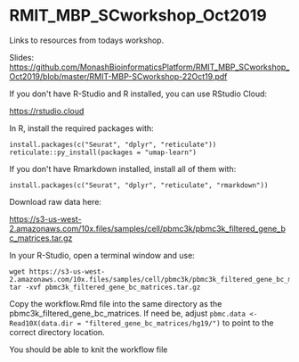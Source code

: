 # RMIT_MBP_SCworkshop_Oct2019
Links to resources from todays workshop.

Slides: https://github.com/MonashBioinformaticsPlatform/RMIT_MBP_SCworkshop_Oct2019/blob/master/RMIT-MBP-SCworkshop-22Oct19.pdf


If you don't have R-Studio and R installed, you can use RStudio Cloud:

https://rstudio.cloud

In R, install the required packages with:

```
install.packages(c("Seurat", "dplyr", "reticulate"))
reticulate::py_install(packages = "umap-learn")
```

If you don't have Rmarkdown installed, install all of them with:

`install.packages(c("Seurat", "dplyr", "reticulate", "rmarkdown"))`


Download raw data here:

https://s3-us-west-2.amazonaws.com/10x.files/samples/cell/pbmc3k/pbmc3k_filtered_gene_bc_matrices.tar.gz

In your R-Studio, open a terminal window and use:

```
wget https://s3-us-west-2.amazonaws.com/10x.files/samples/cell/pbmc3k/pbmc3k_filtered_gene_bc_matrices.tar.gz
tar -xvf pbmc3k_filtered_gene_bc_matrices.tar.gz
```

Copy the workflow.Rmd file into the same directory as the pbmc3k_filtered_gene_bc_matrices. If need be, adjust `pbmc.data <- Read10X(data.dir = "filtered_gene_bc_matrices/hg19/")` to point to the correct directory location.

You should be able to knit the workflow file
